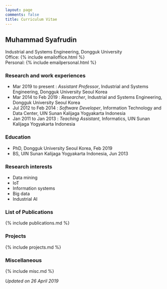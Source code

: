 ```yaml
---
layout: page
comments: false
title: Curriculum Vitae
---
```

## Muhammad Syafrudin

Industrial and Systems Engineering, Dongguk University<br>
Office: {% include emailoffice.html %}<br>
Personal: {% include emailpersonal.html %}

### Research and work experiences
- Mar 2019 to present : *Assistant Professor*, Industrial and Systems Engineering, Dongguk University Seoul Korea
- Mar 2014 to Feb 2019 : *Researcher*, Industrial and Systems Engineering, Dongguk University Seoul Korea
- Jul 2012 to Feb 2014 : *Software Developer*, Information Technology and Data Center, UIN Sunan Kalijaga Yogyakarta Indonesia 
- Jan 2011 to Jan 2013 : *Teaching Assistant*, Informatics, UIN Sunan Kalijaga Yogyakarta Indonesia 

### Education
- PhD, Dongguk University Seoul Korea, Feb 2019
- BS, UIN Sunan Kalijaga Yogyakarta Indonesia, Jun 2013 

### Research interests
- Data mining
- IoT
- Information systems
- Big data
- Industrial AI

### List of Publications
{% include publications.md %}

### Projects
{% include projects.md %}

### Miscellaneous
{% include misc.md %}


*Updated on 26 April 2019*
